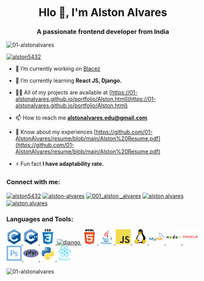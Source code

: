 <h1 align="center">Hlo 👋, I'm Alston Alvares</h1>
<h3 align="center">A passionate frontend developer from India</h3>

<p align="left"> <img src="https://komarev.com/ghpvc/?username=01-alstonalvares&label=Profile%20views&color=0e75b6&style=flat" alt="01-alstonalvares" /> </p>

<p align="left"> <a href="https://twitter.com/alston5432" target="blank"><img src="https://img.shields.io/twitter/follow/alston5432?logo=twitter&style=for-the-badge" alt="alston5432" /></a> </p>

- 🔭 I’m currently working on [Blacez](https://blacez5432.github.io/BLACEZ/BLACEZ/Blacez.html)

- 🌱 I’m currently learning **React JS, Django.**

- 👨‍💻 All of my projects are available at [https://01-alstonalvares.github.io/portfolio/Alston.html](https://01-alstonalvares.github.io/portfolio/Alston.html)

- 📫 How to reach me **alstonalvares.edu@gmail.com**

- 📄 Know about my experiences [https://github.com/01-AlstonAlvares/resume/blob/main/Alston%20Resume.pdf](https://github.com/01-AlstonAlvares/resume/blob/main/Alston%20Resume.pdf)

- ⚡ Fun fact **I have adaptability rate.**

<h3 align="left">Connect with me:</h3>
<p align="left">
<a href="https://twitter.com/alston5432" target="blank"><img align="center" src="https://raw.githubusercontent.com/rahuldkjain/github-profile-readme-generator/master/src/images/icons/Social/twitter.svg" alt="alston5432" height="30" width="40" /></a>
<a href="https://linkedin.com/in/alston-alvares" target="blank"><img align="center" src="https://raw.githubusercontent.com/rahuldkjain/github-profile-readme-generator/master/src/images/icons/Social/linked-in-alt.svg" alt="alston-alvares" height="30" width="40" /></a>
<a href="https://stackoverflow.com/users/001_alston _alvares" target="blank"><img align="center" src="https://raw.githubusercontent.com/rahuldkjain/github-profile-readme-generator/master/src/images/icons/Social/stack-overflow.svg" alt="001_alston _alvares" height="30" width="40" /></a>
<a href="https://fb.com/alston alvares" target="blank"><img align="center" src="https://raw.githubusercontent.com/rahuldkjain/github-profile-readme-generator/master/src/images/icons/Social/facebook.svg" alt="alston alvares" height="30" width="40" /></a>
<a href="https://instagram.com/alston.alvares" target="blank"><img align="center" src="https://raw.githubusercontent.com/rahuldkjain/github-profile-readme-generator/master/src/images/icons/Social/instagram.svg" alt="alston.alvares" height="30" width="40" /></a>
</p>

<h3 align="left">Languages and Tools:</h3>
<p align="left"> <a href="https://www.cprogramming.com/" target="_blank" rel="noreferrer"> <img src="https://raw.githubusercontent.com/devicons/devicon/master/icons/c/c-original.svg" alt="c" width="40" height="40"/> </a> <a href="https://www.w3schools.com/cpp/" target="_blank" rel="noreferrer"> <img src="https://raw.githubusercontent.com/devicons/devicon/master/icons/cplusplus/cplusplus-original.svg" alt="cplusplus" width="40" height="40"/> </a> <a href="https://www.w3schools.com/css/" target="_blank" rel="noreferrer"> <img src="https://raw.githubusercontent.com/devicons/devicon/master/icons/css3/css3-original-wordmark.svg" alt="css3" width="40" height="40"/> </a> <a href="https://www.djangoproject.com/" target="_blank" rel="noreferrer"> <img src="https://cdn.worldvectorlogo.com/logos/django.svg" alt="django" width="40" height="40"/> </a> <a href="https://www.w3.org/html/" target="_blank" rel="noreferrer"> <img src="https://raw.githubusercontent.com/devicons/devicon/master/icons/html5/html5-original-wordmark.svg" alt="html5" width="40" height="40"/> </a> <a href="https://www.java.com" target="_blank" rel="noreferrer"> <img src="https://raw.githubusercontent.com/devicons/devicon/master/icons/java/java-original.svg" alt="java" width="40" height="40"/> </a> <a href="https://developer.mozilla.org/en-US/docs/Web/JavaScript" target="_blank" rel="noreferrer"> <img src="https://raw.githubusercontent.com/devicons/devicon/master/icons/javascript/javascript-original.svg" alt="javascript" width="40" height="40"/> </a> <a href="https://www.linux.org/" target="_blank" rel="noreferrer"> <img src="https://raw.githubusercontent.com/devicons/devicon/master/icons/linux/linux-original.svg" alt="linux" width="40" height="40"/> </a> <a href="https://www.mysql.com/" target="_blank" rel="noreferrer"> <img src="https://raw.githubusercontent.com/devicons/devicon/master/icons/mysql/mysql-original-wordmark.svg" alt="mysql" width="40" height="40"/> </a> <a href="https://nodejs.org" target="_blank" rel="noreferrer"> <img src="https://raw.githubusercontent.com/devicons/devicon/master/icons/nodejs/nodejs-original-wordmark.svg" alt="nodejs" width="40" height="40"/> </a> <a href="https://www.oracle.com/" target="_blank" rel="noreferrer"> <img src="https://raw.githubusercontent.com/devicons/devicon/master/icons/oracle/oracle-original.svg" alt="oracle" width="40" height="40"/> </a> <a href="https://www.photoshop.com/en" target="_blank" rel="noreferrer"> <img src="https://raw.githubusercontent.com/devicons/devicon/master/icons/photoshop/photoshop-line.svg" alt="photoshop" width="40" height="40"/> </a> <a href="https://www.php.net" target="_blank" rel="noreferrer"> <img src="https://raw.githubusercontent.com/devicons/devicon/master/icons/php/php-original.svg" alt="php" width="40" height="40"/> </a> <a href="https://www.python.org" target="_blank" rel="noreferrer"> <img src="https://raw.githubusercontent.com/devicons/devicon/master/icons/python/python-original.svg" alt="python" width="40" height="40"/> </a> <a href="https://reactjs.org/" target="_blank" rel="noreferrer"> <img src="https://raw.githubusercontent.com/devicons/devicon/master/icons/react/react-original-wordmark.svg" alt="react" width="40" height="40"/> </a> </p>

<p><img align="center" src="https://github-readme-stats.vercel.app/api/top-langs?username=01-alstonalvares&show_icons=true&locale=en&layout=compact" alt="01-alstonalvares" /></p>
